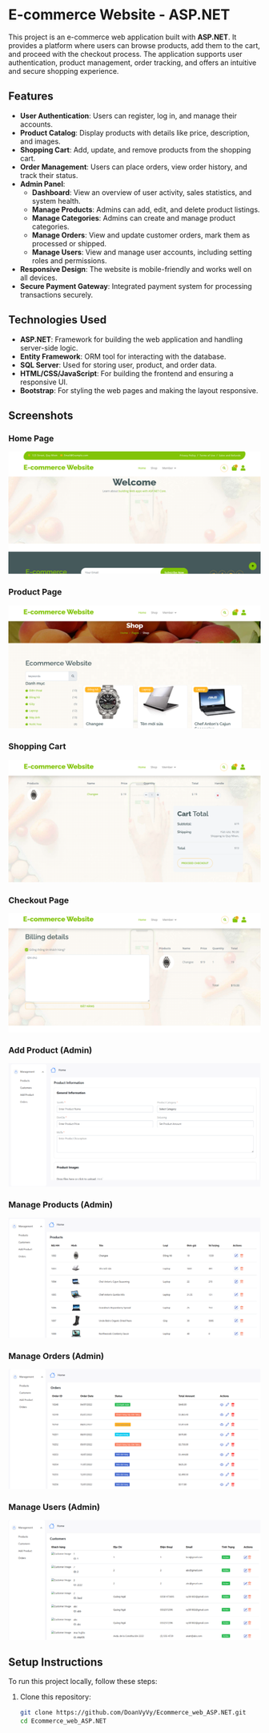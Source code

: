 # E-commerce Website - ASP.NET

This project is an e-commerce web application built with **ASP.NET**. It provides a platform where users can browse products, add them to the cart, and proceed with the checkout process. The application supports user authentication, product management, order tracking, and offers an intuitive and secure shopping experience.

## Features
- **User Authentication**: Users can register, log in, and manage their accounts.
- **Product Catalog**: Display products with details like price, description, and images.
- **Shopping Cart**: Add, update, and remove products from the shopping cart.
- **Order Management**: Users can place orders, view order history, and track their status.
- **Admin Panel**:
  - **Dashboard**: View an overview of user activity, sales statistics, and system health.
  - **Manage Products**: Admins can add, edit, and delete product listings.
  - **Manage Categories**: Admins can create and manage product categories.
  - **Manage Orders**: View and update customer orders, mark them as processed or shipped.
  - **Manage Users**: View and manage user accounts, including setting roles and permissions.
- **Responsive Design**: The website is mobile-friendly and works well on all devices.
- **Secure Payment Gateway**: Integrated payment system for processing transactions securely.


## Technologies Used
- **ASP.NET**: Framework for building the web application and handling server-side logic.
- **Entity Framework**: ORM tool for interacting with the database.
- **SQL Server**: Used for storing user, product, and order data.
- **HTML/CSS/JavaScript**: For building the frontend and ensuring a responsive UI.
- **Bootstrap**: For styling the web pages and making the layout responsive.

## Screenshots

### Home Page
![Home Page](./screenshots/home-page.png)

### Product Page
![Product Page](./screenshots/product-page.png)

### Shopping Cart
![Shopping Cart](./screenshots/shopping-cart.png)

### Checkout Page
![Checkout Page](./screenshots/checkout-page.png)

### Add Product (Admin)
![Admin Dashboard](./screenshots/add-product.png)

### Manage Products (Admin)
![Manage Products](./screenshots/manage-products.png)

### Manage Orders (Admin)
![Manage Orders](./screenshots/manage-orders.png)

### Manage Users (Admin)
![Manage Users](./screenshots/manage-users.png)

## Setup Instructions
To run this project locally, follow these steps:

1. Clone this repository:
   ```bash
   git clone https://github.com/DoanVyVy/Ecommerce_web_ASP.NET.git
   cd Ecommerce_web_ASP.NET
